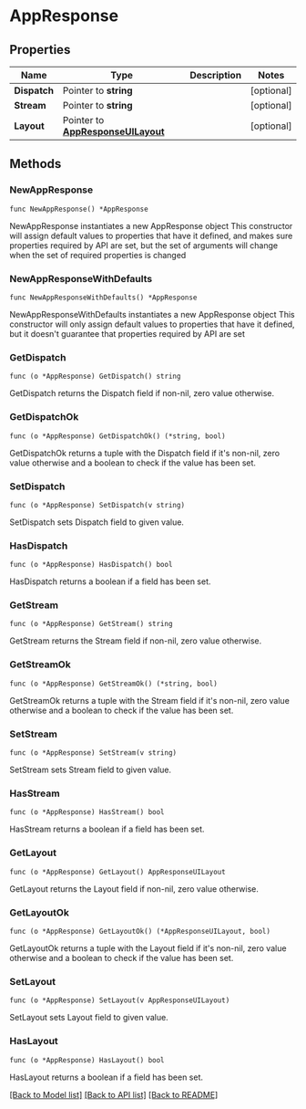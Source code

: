 # AppResponse

## Properties

Name | Type | Description | Notes
------------ | ------------- | ------------- | -------------
**Dispatch** | Pointer to **string** |  | [optional] 
**Stream** | Pointer to **string** |  | [optional] 
**Layout** | Pointer to [**AppResponseUILayout**](AppResponseUILayout.md) |  | [optional] 

## Methods

### NewAppResponse

`func NewAppResponse() *AppResponse`

NewAppResponse instantiates a new AppResponse object
This constructor will assign default values to properties that have it defined,
and makes sure properties required by API are set, but the set of arguments
will change when the set of required properties is changed

### NewAppResponseWithDefaults

`func NewAppResponseWithDefaults() *AppResponse`

NewAppResponseWithDefaults instantiates a new AppResponse object
This constructor will only assign default values to properties that have it defined,
but it doesn't guarantee that properties required by API are set

### GetDispatch

`func (o *AppResponse) GetDispatch() string`

GetDispatch returns the Dispatch field if non-nil, zero value otherwise.

### GetDispatchOk

`func (o *AppResponse) GetDispatchOk() (*string, bool)`

GetDispatchOk returns a tuple with the Dispatch field if it's non-nil, zero value otherwise
and a boolean to check if the value has been set.

### SetDispatch

`func (o *AppResponse) SetDispatch(v string)`

SetDispatch sets Dispatch field to given value.

### HasDispatch

`func (o *AppResponse) HasDispatch() bool`

HasDispatch returns a boolean if a field has been set.

### GetStream

`func (o *AppResponse) GetStream() string`

GetStream returns the Stream field if non-nil, zero value otherwise.

### GetStreamOk

`func (o *AppResponse) GetStreamOk() (*string, bool)`

GetStreamOk returns a tuple with the Stream field if it's non-nil, zero value otherwise
and a boolean to check if the value has been set.

### SetStream

`func (o *AppResponse) SetStream(v string)`

SetStream sets Stream field to given value.

### HasStream

`func (o *AppResponse) HasStream() bool`

HasStream returns a boolean if a field has been set.

### GetLayout

`func (o *AppResponse) GetLayout() AppResponseUILayout`

GetLayout returns the Layout field if non-nil, zero value otherwise.

### GetLayoutOk

`func (o *AppResponse) GetLayoutOk() (*AppResponseUILayout, bool)`

GetLayoutOk returns a tuple with the Layout field if it's non-nil, zero value otherwise
and a boolean to check if the value has been set.

### SetLayout

`func (o *AppResponse) SetLayout(v AppResponseUILayout)`

SetLayout sets Layout field to given value.

### HasLayout

`func (o *AppResponse) HasLayout() bool`

HasLayout returns a boolean if a field has been set.


[[Back to Model list]](../README.md#documentation-for-models) [[Back to API list]](../README.md#documentation-for-api-endpoints) [[Back to README]](../README.md)



